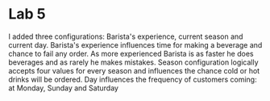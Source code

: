 # Lab 5  
I added three configurations: Barista's experience, current season and current day. Barista's experience influences time for making a beverage and chance to fail any order. As more experienced Barista is as faster he does beverages and as rarely he makes mistakes. Season configuration logically accepts four values for every season and influences the chance cold or hot drinks will be ordered. Day influences the frequency of customers coming: at Monday, Sunday and Saturday  